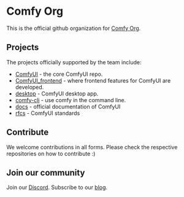 # Comfy Org

This is the official github organization for [Comfy Org](https://comfy.org).

## Projects

The projects officially supported by the team include: 

- [ComfyUI](https://github.com/comfyanonymous/ComfyUI) - the core ComfyUI repo.
- [ComfyUI_frontend](https://github.com/Comfy-Org/ComfyUI_frontend) - where frontend features for ComfyUI are developed.
- [desktop](https://github.com/Comfy-Org/desktop) - ComfyUI desktop app.
- [comfy-cli](https://github.com/Comfy-Org/comfy-cli) - use comfy in the command line.
- [docs](https://github.com/Comfy-Org/docs) - official documentation of ComfyUI
- [rfcs](https://github.com/Comfy-Org/rfcs) - ComfyUI standards

## Contribute

We welcome contributions in all forms. Please check the respective repositories on how to contribute :) 

## Join our community

Join our [Discord](https://discord.gg/comfyorg). Subscribe to our [blog](https://blog.comfy.org).
